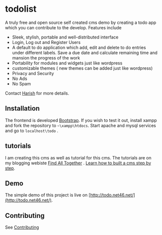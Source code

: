 # todolist
A truly free and open source self created cms demo by creating a todo app which you can contribute to the develop. Features include 

* Sleek, stylish, portable and well-distributed interface
* Login, Log out and Register Users
* A default to do application which add, edit and delete to do entries under different labels. Save a due date and calculate remaining time and mansion the progress of the work
* Portability for modules and widgets just like wordpress
* customizable themes ( new themes can be added just like wordpress)
* Privacy and Security
* No Ads
* No Spam

Contact [Harish](https://www.facebook.com/profile.php?id=100003606204068) for more details.

Installation
-------

The frontend is developed [Bootstrap](http://getbootstrap.com/). If you wish to test it out, install xampp and fork the repository to `~\xampp\htdocs`. Start apache and mysql services and go to `localhost\todo` .

tutorials
------------

I am creating this cms as well as tutorial for this cms. The tutorials are on my blogging webiste [Find All Together](http://www.findalltogether.com/wp/tag/create-cms/) . [Learn how to built a cms step by step](http://www.findalltogether.com/wp/tag/create-cms/).

Demo
------------
The simple demo of this project is live on [http://todo.net46.net/](http://todo.net46.net/). 

Contributing
------------

See [Contributing](CONTRIBUTING.md)


